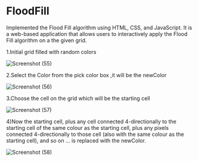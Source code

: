 # FloodFill
Implemented the Flood Fill algorithm using HTML, CSS, and JavaScript. It is a web-based application that allows users to interactively apply the Flood Fill algorithm on a the given grid.

1.Initial grid filled with random colors

![Screenshot (55)](https://github.com/Agarwal-Amisha/FloodFill/assets/87092413/7d92ff6e-db81-4637-bfad-ac1c3ad13ffc)

2.Select the Color from the pick color box ,it will be the newColor

![Screenshot (56)](https://github.com/Agarwal-Amisha/FloodFill/assets/87092413/26153a33-934f-4889-981f-74f021135dde)

3.Choose the cell on the grid which will be the starting cell

![Screenshot (57)](https://github.com/Agarwal-Amisha/FloodFill/assets/87092413/185a1e2f-c957-4778-85dc-f9cccf0bc8ad)

4)Now the starting cell, plus any cell connected 4-directionally to the starting cell of the same colour as the starting cell, plus any pixels connected 4-directionally to those cell (also with the same colour as the starting cell), and so on ... is replaced with the newColor.

![Screenshot (58)](https://github.com/Agarwal-Amisha/FloodFill/assets/87092413/67d6c929-9b9e-421c-b254-3ce5219d73aa)
